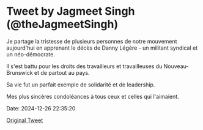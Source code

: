 # Tweet by Jagmeet Singh (@theJagmeetSingh)

Je partage la tristesse de plusieurs personnes de notre mouvement aujourd'hui en apprenant le décès de Danny Légère - un militant syndical et un néo-démocrate. 

Il s'est battu pour les droits des travailleurs et travailleuses du Nouveau-Brunswick et de partout au pays. 

Sa vie fut un parfait exemple de solidarité et de leadership. 

Mes plus sincères condoléances à tous ceux et celles qui l'aimaient.

Date: 2024-12-26 22:35:20

[Original Tweet](https://x.com/theJagmeetSingh/status/1872410897639252218)
